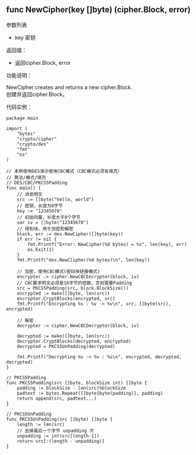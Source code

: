## func NewCipher(key []byte) (cipher.Block, error)

参数列表

- key 密钥

返回值：

- 返回cipher.Block, error

功能说明：

NewCipher creates and returns a new cipher.Block.  
创建并返回cipher.Block。

代码实例：

  	package main
	
	import (
		"bytes"
		"crypto/cipher"
		"crypto/des"
		"fmt"
		"os"
	)
	
	// 本例使用DES演示使用CBC模式（CBC模式必须有填充）
	// 算法/模式/填充
	// DES/CBC/PKCS5Padding
	func main() {
		// 消息明文
		src := []byte("hello, world")
		// 密钥，长度为8字节
		key := "12345678"
		// 初始向量，长度大于8个字节
		var iv = []byte("12345678")
		// 得到块，用于加密和解密
		block, err := des.NewCipher([]byte(key))
		if err != nil {
			fmt.Printf("Error: NewCipher(%d bytes) = %s", len(key), err)
			os.Exit(1)
		}
		fmt.Printf("des.NewClipher(%d bytes)\n", len(key))
	
		// 加密，使用CBC模式(密码块链接模式)
		encrypter := cipher.NewCBCEncrypter(block, iv)
		// CBC要求明文必须是16字节的倍数，否则需要Padding
		src = PKCS5Padding(src, block.BlockSize())
		encrypted := make([]byte, len(src))
		encrypter.CryptBlocks(encrypted, src)
		fmt.Printf("Encrypting %s : %v -> %v\n", src, []byte(src), encrypted)
	
		// 解密
		decrypter := cipher.NewCBCDecrypter(block, iv)
	
		decrypted := make([]byte, len(src))
		decrypter.CryptBlocks(decrypted, encrypted)
		decrypted = PKCS5UnPadding(decrypted)
	
		fmt.Printf("Decrypting %v -> %v : %s\n", encrypted, decrypted, decrypted)
	}
	
	// PKCS5Padding
	func PKCS5Padding(src []byte, blockSize int) []byte {
		padding := blockSize - len(src)%blockSize
		padtext := bytes.Repeat([]byte{byte(padding)}, padding)
		return append(src, padtext...)
	}
	
	// PKCS5UnPadding
	func PKCS5UnPadding(src []byte) []byte {
		length := len(src)
		// 去掉最后一个字节 unpadding 次
		unpadding := int(src[length-1])
		return src[:(length - unpadding)]
	}

